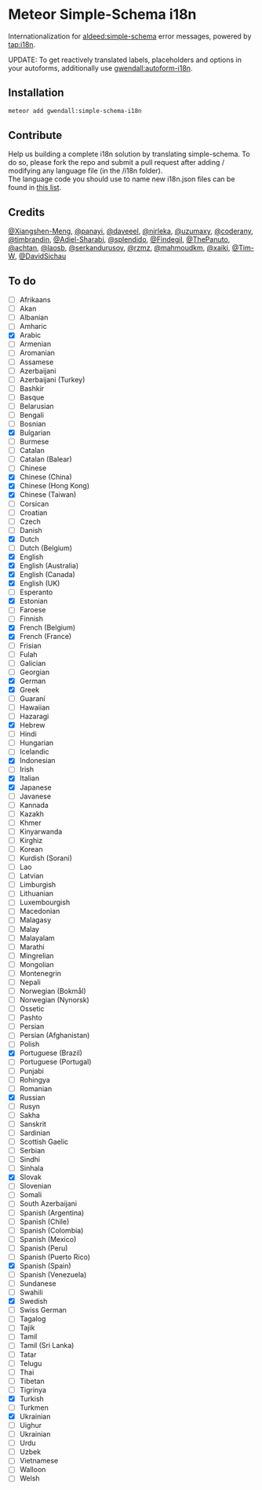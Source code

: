 Meteor Simple-Schema i18n
=========================

Internationalization for [aldeed:simple-schema](http://github.com/aldeed/meteor-simple-schema) error messages, powered by [tap:i18n](https://github.com/TAPevents/tap-i18n).  

UPDATE: To get reactively translated labels, placeholders and options in your autoforms, additionally use [gwendall:autoform-i18n](http://github.com/gwendall/meteor-autoform-i18n).

Installation  
------------

``` sh
meteor add gwendall:simple-schema-i18n
```

Contribute
----------

Help us building a complete i18n solution by translating simple-schema. To do so, please fork the repo and submit a pull request after adding / modifying any language file (in the /i18n folder).  
The language code you should use to name new i18n.json files can be found in [this list](https://github.com/TAPevents/tap-i18n/blob/master/lib/plugin/etc/language_names.js).

Credits
-------

[@Xiangshen-Meng](http://github.com/Xiangshen-Meng),
[@panayi](http://github.com/panayi),
[@daveeel](http://github.com/daveeel),
[@nirleka](http://github.com/nirleka),
[@uzumaxy](http://github.com/uzumaxy),
[@coderany](http://github.com/coderany),
[@timbrandin](http://github.com/timbrandin),
[@Adiel-Sharabi](http://github.com/Adiel-Sharabi),
[@splendido](http://github.com/splendido),
[@Findegil](http://github.com/Findegil),
[@ThePanuto](http://github.com/ThePanuto),
[@achtan](http://github.com/achtan),
[@laosb](http://github.com/laosb),
[@serkandurusoy](http://github.com/serkandurusoy),
[@rzmz](http://github.com/rzmz),
[@mahmoudkm](http://github.com/mahmoudkm),
[@xaiki](http://github.com/xaiki),
[@Tim-W](http://github.com/Tim-W),
[@DavidSichau](http://github.com/DavidSichau)

To do
-----

- [ ] Afrikaans
- [ ] Akan
- [ ] Albanian
- [ ] Amharic
- [x] Arabic
- [ ] Armenian
- [ ] Aromanian
- [ ] Assamese
- [ ] Azerbaijani
- [ ] Azerbaijani (Turkey)
- [ ] Bashkir
- [ ] Basque
- [ ] Belarusian
- [ ] Bengali
- [ ] Bosnian
- [x] Bulgarian
- [ ] Burmese
- [ ] Catalan
- [ ] Catalan (Balear)
- [ ] Chinese
- [x] Chinese (China)
- [x] Chinese (Hong Kong)
- [x] Chinese (Taiwan)
- [ ] Corsican
- [ ] Croatian
- [ ] Czech
- [ ] Danish
- [x] Dutch
- [ ] Dutch (Belgium)
- [x] English
- [x] English (Australia)
- [x] English (Canada)
- [x] English (UK)
- [ ] Esperanto
- [x] Estonian
- [ ] Faroese
- [ ] Finnish
- [x] French (Belgium)
- [x] French (France)
- [ ] Frisian
- [ ] Fulah
- [ ] Galician
- [ ] Georgian
- [x] German
- [x] Greek
- [ ] Guaraní
- [ ] Hawaiian
- [ ] Hazaragi
- [x] Hebrew
- [ ] Hindi
- [ ] Hungarian
- [ ] Icelandic
- [x] Indonesian
- [ ] Irish
- [x] Italian
- [x] Japanese
- [ ] Javanese
- [ ] Kannada
- [ ] Kazakh
- [ ] Khmer
- [ ] Kinyarwanda
- [ ] Kirghiz
- [ ] Korean
- [ ] Kurdish (Sorani)
- [ ] Lao
- [ ] Latvian
- [ ] Limburgish
- [ ] Lithuanian
- [ ] Luxembourgish
- [ ] Macedonian
- [ ] Malagasy
- [ ] Malay
- [ ] Malayalam
- [ ] Marathi
- [ ] Mingrelian
- [ ] Mongolian
- [ ] Montenegrin
- [ ] Nepali
- [ ] Norwegian (Bokmål)
- [ ] Norwegian (Nynorsk)
- [ ] Ossetic
- [ ] Pashto
- [ ] Persian
- [ ] Persian (Afghanistan)
- [ ] Polish
- [x] Portuguese (Brazil)
- [ ] Portuguese (Portugal)
- [ ] Punjabi
- [ ] Rohingya
- [ ] Romanian
- [x] Russian
- [ ] Rusyn
- [ ] Sakha
- [ ] Sanskrit
- [ ] Sardinian
- [ ] Scottish Gaelic
- [ ] Serbian
- [ ] Sindhi
- [ ] Sinhala
- [x] Slovak
- [ ] Slovenian
- [ ] Somali
- [ ] South Azerbaijani
- [ ] Spanish (Argentina)
- [ ] Spanish (Chile)
- [ ] Spanish (Colombia)
- [ ] Spanish (Mexico)
- [ ] Spanish (Peru)
- [ ] Spanish (Puerto Rico)
- [x] Spanish (Spain)
- [ ] Spanish (Venezuela)
- [ ] Sundanese
- [ ] Swahili
- [x] Swedish
- [ ] Swiss German
- [ ] Tagalog
- [ ] Tajik
- [ ] Tamil
- [ ] Tamil (Sri Lanka)
- [ ] Tatar
- [ ] Telugu
- [ ] Thai
- [ ] Tibetan
- [ ] Tigrinya
- [x] Turkish
- [ ] Turkmen
- [x] Ukrainian
- [ ] Uighur
- [ ] Ukrainian
- [ ] Urdu
- [ ] Uzbek
- [ ] Vietnamese
- [ ] Walloon
- [ ] Welsh
